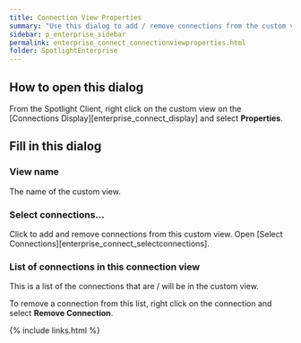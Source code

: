 ```yaml
---
title: Connection View Properties
summary: "Use this dialog to add / remove connections from the custom view."
sidebar: p_enterprise_sidebar
permalink: enterprise_connect_connectionviewproperties.html
folder: SpotlightEnterprise
---
```


## How to open this dialog

From the Spotlight Client, right click on the custom view on the [Connections Display][enterprise_connect_display] and select **Properties**.

## Fill in this dialog

### View name

The name of the custom view.

### Select connections...

Click to add and remove connections from this custom view. Open [Select Connections][enterprise_connect_selectconnections].

### List of connections in this connection view

This is a list of the connections that are / will be in the custom view.

To remove a connection from this list, right click on the connection and select **Remove Connection**.



{% include links.html %}
